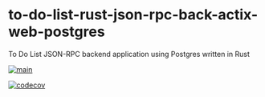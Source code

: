 # to-do-list-rust-json-rpc-back-actix-web-postgres
To Do List JSON-RPC backend application using Postgres written in Rust 

[![main](https://github.com/intrepion/to-do-list-rust-json-rpc-back-actix-web-postgres/actions/workflows/main.yml/badge.svg?branch=main)](https://github.com/intrepion/to-do-list-rust-json-rpc-back-actix-web-postgres/actions/workflows/main.yml)

[![codecov](https://codecov.io/gh/intrepion/to-do-list-rust-json-rpc-back-actix-web-postgres/branch/main/graph/badge.svg?token=XDY93M1JE8)](https://codecov.io/gh/intrepion/to-do-list-rust-json-rpc-back-actix-web-postgres)
